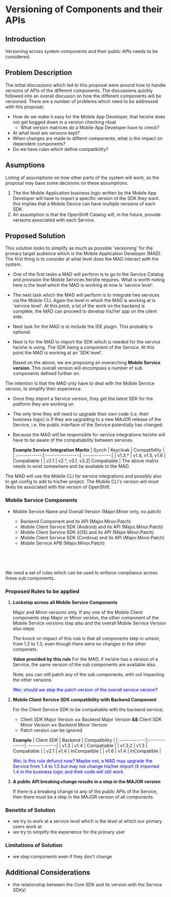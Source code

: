 # Versioning of Components and their APIs

## Introduction

Versioning across system components and their public APIs needs to be considered.

## Problem Description

The initial discussions which led to this proposal were around how to handle versions of APIs of the different components. The discussions quickly followed into an overall discusion on how the different components will be versioned. There are a number of problems which need to be addressed with this proposal;
* How do we make it easy for the Mobile App Developer, that he/she does not get bogged down in a version checking ritual
  * What version matrices do a Mobile App Developer have to check? 
* At what level are versions kept?
* When changes are made to differnt components, what is the impact on dependent components?
* Do we have rules which define compatibility? 
 

## Asumptions
Listing of assumptions on how other parts of the system will work, as the proposal may base some decisions on these assumptions.

1. The the Mobile Application business logic written by the Mobile App Developer will have to import a specific version of the SDK they want. this implies that a Mobile Device can have multiple versions of each SDK.
2. An assumption is that the OpenShift Catalog will, in the future, provide versions associated with each Service.

  
## Proposed Solution
This solution looks to simplify as much as possible 'versioning' for the primary target audience which is the Mobile Application Developer (MAD). The first thing is to consider at what level does the MAD interact with the system.

* One of the first tasks a MAD will perform is to go to the Service Catalog and provision the Mobile Services he/she requires. What is worth noting here is the level which the MAD is working at now is 'service level'.

* The next task which the MAD will perform is to integrate two services via the Mobile CLI. Again the level in which the MAD is working at is 'service level'. At this point, a lot of the work on the backend is complete, the MAD can proceed to develop his/her app on the client side.

* Next task for the MAD is to include the IDE plugin. This probably is optional.

* Next is for the MAD to import the SDK which is needed for the service he/she is using. The SDK being a component of the Service. At this point the MAD is working at an 'SDK level'.

    Based on the above, we are proposing an overarching **Mobile Service version**. This overall version will encompass a number of sub components defined further on.

The intention is that the MAD only have to deal with the Mobile Service version, to simplify their experience. 

* Once they import a Service version, they get the latest SDK for the platform they are working on
* The only time they will need to upgrade their own code (i.e. their business logic) is if they are upgrading to a new MAJOR release of the Service, i.e. the public interface of the Service potentially has changed.
* Because the MAD will be responsible for service integrations he/she will have to be aware of the compatiability between services.

   **Example Service Integration Martix**
        | Synch         | Keycloak         | Compatibility  |
        | :------------:|:----------------:| :-------------:|
        | v1.3.\*       | v1.4, v1.5, v1.6 | Compatiable    |
        | v2.1          | v2.\*, v3.1, v3.2| Compatiable    |
The above matrix needs to exist somewhere and be available to the MAD.

The MAD will use the Mobile CLI for service integrations and possibly also to get config to add to his/her project. The Mobile CLI's version will most likely be associated with the version of OpenShift.

### Mobile Service Components

* Mobile Service Name and Overall Version (Major.Minor only, no patch)
  * Backend Component and its API (Major.Minor.Patch)
  * Mobile Client Service SDK (Android) and its API (Major.Minor.Patch)
  * Mobile Client Service SDK (iOS) and its API (Major.Minor.Patch)
  * Mobile Client Service SDK (Cordova) and its API (Major.Minor.Patch)
  * Mobile Service APB (Major.Minor.Patch)

  ![Alt](images/Service-Versioning.png)

  <img src="images/Service-Versioning.png"
     alt="Service Versioning" />

We need a set of rules which can be used to enforce compliance across these sub components.

### Proposed Rules to be applied
1. **Lockstep across all Mobile Service Components**

   Major and Minor versions only.
   If any one of the Mobile Client components step Major or Minor version, the other component of the Mobile Service versions step also and the overall Mobile Service Version also steps

   The knock on impact of this rule is that all components step in unison, from 1.2 to 1.3, even though there were no changes in the other componets.

   **Value provided by this rule**
   For the MAD, if he/she has a version of a Service, the same version of the sub components are available also.

   Note; you can still patch any of the sub components, with out impacting the other versions.

   <span style="color:blue">Wei; should we step the patch version of the overall service version?</span>

2. **Mobile Client Service SDK compatibility with Backend Component**
   
   For the Client Service SDK to be compatiable with the backend service;

   * Client SDK Major Version **==** Backend Major Version **&&** Client SDK Minor Version **<=** Backend Minor Version
   * Patch version can be ignored

   **Example**
        | Client SDK    | Backend       | Compatibility  |
        | :------------:|:-------------:| :-------------:|
        | v1.3          | v1.4          | Compatiable    |
        | v1.3.2        | v1.3          | Compatiable    |
        | v2.1          | v1.4          | InCompatible   |
        | v1.6          | v1.4          | InCompatible   |

   <span style="color:blue">Wei; Is this rule defunct now? Maybe not; a MAD may upgrade the Service from 1.4 to 1.5 but may not change his/her import (it imported 1.4 in the business logic and their code will still work.</span>

3. **A public API breaking change results in a step in the MAJOR version**
   
   If there is a breaking change to any of the public APIs of the Service, then there must be a step in the MAJOR version of all components.


### Benetits of Solution
- we try to work at a service level which is the level at which our primary users work at.
- we try to simplify the experience for the primary user


### Limitations of Solution
- we step components even if they don't change


## Additional Considerations
- the relationship between the Core SDK and its version with the Service SDKs!
